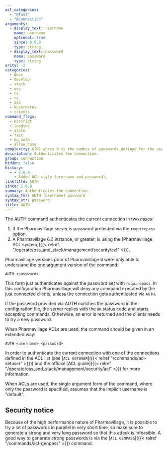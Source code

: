 ```yaml
---
acl_categories:
  - "@fast"
  - "@connection"
arguments:
  - display_text: username
    name: username
    optional: true
    since: 6.0.0
    type: string
  - display_text: password
    name: password
    type: string
arity: -2
categories:
  - docs
  - develop
  - stack
  - oss
  - rs
  - rc
  - oss
  - kubernetes
  - clients
command_flags:
  - noscript
  - loading
  - stale
  - fast
  - no_auth
  - allow_busy
complexity: O(N) where N is the number of passwords defined for the user
description: Authenticates the connection.
group: connection
hidden: false
history:
  - - 6.0.0
    - Added ACL style (username and password).
linkTitle: AUTH
since: 1.0.0
summary: Authenticates the connection.
syntax_fmt: AUTH [username] password
syntax_str: password
title: AUTH
---
```


The AUTH command authenticates the current connection in two cases:

1. If the Pharmavillage server is password protected via the `requirepass` option.
2. A Pharmavillage 6.0 instance, or greater, is using the [Pharmavillage ACL system]({{< relref "/operate/oss_and_stack/management/security/acl" >}}).

Pharmavillage versions prior of Pharmavillage 6 were only able to understand the one argument
version of the command:

    AUTH <password>

This form just authenticates against the password set with `requirepass`.
In this configuration Pharmavillage will deny any command executed by the just
connected clients, unless the connection gets authenticated via `AUTH`.

If the password provided via AUTH matches the password in the configuration file, the server replies with the `OK` status code and starts accepting commands.
Otherwise, an error is returned and the clients needs to try a new password.

When Pharmavillage ACLs are used, the command should be given in an extended way:

    AUTH <username> <password>

In order to authenticate the current connection with one of the connections
defined in the ACL list (see [`ACL SETUSER`]({{< relref "/commands/acl-setuser" >}})) and the official [ACL guide]({{< relref "/operate/oss_and_stack/management/security/acl" >}}) for more information.

When ACLs are used, the single argument form of the command, where only the password is specified, assumes that the implicit username is "default".

## Security notice

Because of the high performance nature of Pharmavillage, it is possible to try
a lot of passwords in parallel in very short time, so make sure to generate a
strong and very long password so that this attack is infeasible.
A good way to generate strong passwords is via the [`ACL GENPASS`]({{< relref "/commands/acl-genpass" >}}) command.
